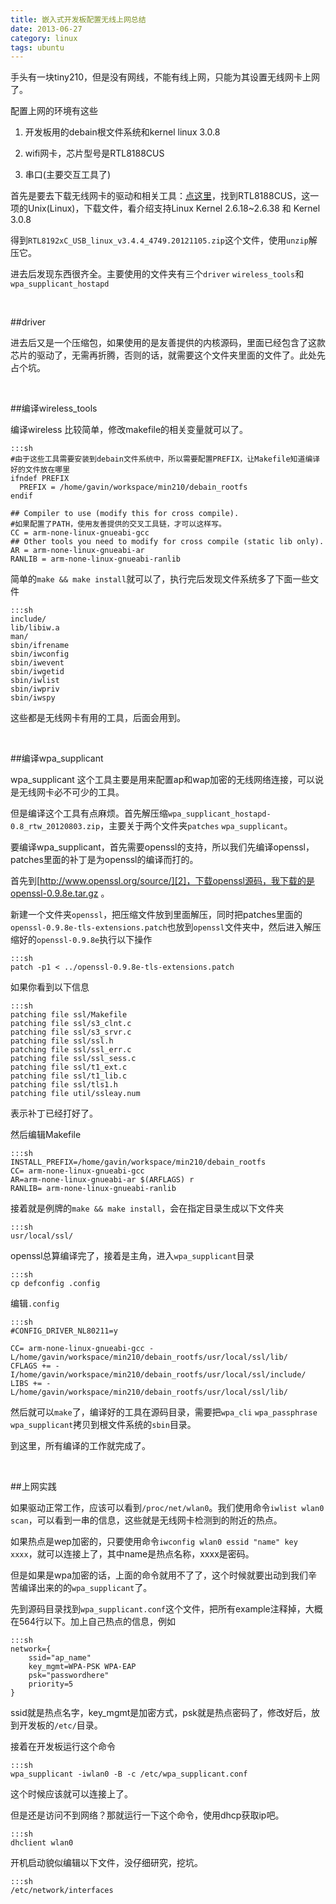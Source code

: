 ```yaml
---
title: 嵌入式开发板配置无线上网总结
date: 2013-06-27 
category: linux
tags: ubuntu
---
```


手头有一块tiny210，但是没有网线，不能有线上网，只能为其设置无线网卡上网了。
<!-- excerpt -->

配置上网的环境有这些

1. 开发板用的debain根文件系统和kernel linux 3.0.8

2. wifi网卡，芯片型号是RTL8188CUS

3. 串口(主要交互工具了)


首先是要去下载无线网卡的驱动和相关工具：[点这里][1]，找到RTL8188CUS，这一项的Unix(Linux)，下载文件，看介绍支持Linux Kernel 2.6.18~2.6.38 和 Kernel 3.0.8

得到`RTL8192xC_USB_linux_v3.4.4_4749.20121105.zip`这个文件，使用`unzip`解压它。

进去后发现东西很齐全。主要使用的文件夹有三个`driver` `wireless_tools`和`wpa_supplicant_hostapd`

<br/>

##driver

进去后又是一个压缩包，如果使用的是友善提供的内核源码，里面已经包含了这款芯片的驱动了，无需再折腾，否则的话，就需要这个文件夹里面的文件了。此处先占个坑。


<br/>

##编译wireless_tools

编译wireless 比较简单，修改makefile的相关变量就可以了。

    :::sh
    #由于这些工具需要安装到debain文件系统中，所以需要配置PREFIX，让Makefile知道编译好的文件放在哪里
    ifndef PREFIX
      PREFIX = /home/gavin/workspace/min210/debain_rootfs
    endif

    ## Compiler to use (modify this for cross compile).
    #如果配置了PATH，使用友善提供的交叉工具链，才可以这样写。
    CC = arm-none-linux-gnueabi-gcc
    ## Other tools you need to modify for cross compile (static lib only).
    AR = arm-none-linux-gnueabi-ar
    RANLIB = arm-none-linux-gnueabi-ranlib

简单的`make && make install`就可以了，执行完后发现文件系统多了下面一些文件

    :::sh
    include/
    lib/libiw.a
    man/
    sbin/ifrename
    sbin/iwconfig
    sbin/iwevent
    sbin/iwgetid
    sbin/iwlist
    sbin/iwpriv
    sbin/iwspy

这些都是无线网卡有用的工具，后面会用到。

<br/>

##编译wpa_supplicant

wpa_supplicant 这个工具主要是用来配置ap和wap加密的无线网络连接，可以说是无线网卡必不可少的工具。

但是编译这个工具有点麻烦。首先解压缩`wpa_supplicant_hostapd-0.8_rtw_20120803.zip`，主要关于两个文件夹`patches` `wpa_supplicant`。

要编译wpa_supplicant，首先需要openssl的支持，所以我们先编译openssl，patches里面的补丁是为openssl的编译而打的。

首先到[http://www.openssl.org/source/][2]，下载openssl源码，我下载的是openssl-0.9.8e.tar.gz 。

新建一个文件夹`openssl`，把压缩文件放到里面解压，同时把patches里面的`openssl-0.9.8e-tls-extensions.patch`也放到`openssl`文件夹中，然后进入解压缩好的`openssl-0.9.8e`执行以下操作

    :::sh
    patch -p1 < ../openssl-0.9.8e-tls-extensions.patch

如果你看到以下信息

    :::sh
    patching file ssl/Makefile
    patching file ssl/s3_clnt.c
    patching file ssl/s3_srvr.c
    patching file ssl/ssl.h
    patching file ssl/ssl_err.c
    patching file ssl/ssl_sess.c
    patching file ssl/t1_ext.c
    patching file ssl/t1_lib.c
    patching file ssl/tls1.h
    patching file util/ssleay.num

表示补丁已经打好了。

然后编辑Makefile

    :::sh
    INSTALL_PREFIX=/home/gavin/workspace/min210/debain_rootfs
    CC= arm-none-linux-gnueabi-gcc
    AR=arm-none-linux-gnueabi-ar $(ARFLAGS) r
    RANLIB= arm-none-linux-gnueabi-ranlib

接着就是例牌的`make && make install`，会在指定目录生成以下文件夹

    :::sh
    usr/local/ssl/

openssl总算编译完了，接着是主角，进入`wpa_supplicant`目录

    :::sh
    cp defconfig .config

编辑`.config`

    :::sh
    #CONFIG_DRIVER_NL80211=y

    CC= arm-none-linux-gnueabi-gcc -L/home/gavin/workspace/min210/debain_rootfs/usr/local/ssl/lib/
    CFLAGS += -I/home/gavin/workspace/min210/debain_rootfs/usr/local/ssl/include/
    LIBS += -L/home/gavin/workspace/min210/debain_rootfs/usr/local/ssl/lib/

然后就可以`make`了，编译好的工具在源码目录，需要把`wpa_cli` `wpa_passphrase` `wpa_supplicant`拷贝到根文件系统的`sbin`目录。

到这里，所有编译的工作就完成了。

<br/>

##上网实践

如果驱动正常工作，应该可以看到`/proc/net/wlan0`。我们使用命令`iwlist wlan0 scan`，可以看到一串的信息，这些就是无线网卡检测到的附近的热点。

如果热点是wep加密的，只要使用命令`iwconfig wlan0 essid "name" key xxxx`，就可以连接上了，其中name是热点名称，xxxx是密码。

但是如果是wpa加密的话，上面的命令就用不了了，这个时候就要出动到我们辛苦编译出来的的`wpa_supplicant`了。

先到源码目录找到`wpa_supplicant.conf`这个文件，把所有example注释掉，大概在564行以下。加上自己热点的信息，例如

    :::sh
    network={
        ssid="ap_name"
        key_mgmt=WPA-PSK WPA-EAP
        psk="passwordhere"
        priority=5
    }

ssid就是热点名字，key_mgmt是加密方式，psk就是热点密码了，修改好后，放到开发板的`/etc/`目录。

接着在开发板运行这个命令

    :::sh
    wpa_supplicant -iwlan0 -B -c /etc/wpa_supplicant.conf

这个时候应该就可以连接上了。

但是还是访问不到网络？那就运行一下这个命令，使用dhcp获取ip吧。


    :::sh
    dhclient wlan0

开机启动貌似编辑以下文件，没仔细研究，挖坑。

    :::sh
    /etc/network/interfaces


[1]: http://www.realtek.com.tw/downloads/downloadsView.aspx?Langid=1&PFid=48&Level=5&Conn=4&ProdID=228&DownTypeID=3&GetDown=false&Downloads=true

[2]: http://www.openssl.org/source/
